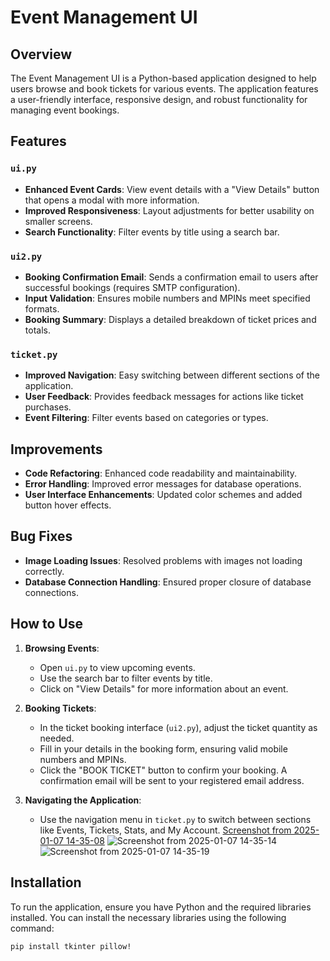 # Event Management UI

## Overview
The Event Management UI is a Python-based application designed to help users browse and book tickets for various events. The application features a user-friendly interface, responsive design, and robust functionality for managing event bookings.

## Features

### `ui.py`
- **Enhanced Event Cards**: View event details with a "View Details" button that opens a modal with more information.
- **Improved Responsiveness**: Layout adjustments for better usability on smaller screens.
- **Search Functionality**: Filter events by title using a search bar.

### `ui2.py`
- **Booking Confirmation Email**: Sends a confirmation email to users after successful bookings (requires SMTP configuration).
- **Input Validation**: Ensures mobile numbers and MPINs meet specified formats.
- **Booking Summary**: Displays a detailed breakdown of ticket prices and totals.

### `ticket.py`
- **Improved Navigation**: Easy switching between different sections of the application.
- **User  Feedback**: Provides feedback messages for actions like ticket purchases.
- **Event Filtering**: Filter events based on categories or types.

## Improvements
- **Code Refactoring**: Enhanced code readability and maintainability.
- **Error Handling**: Improved error messages for database operations.
- **User  Interface Enhancements**: Updated color schemes and added button hover effects.

## Bug Fixes
- **Image Loading Issues**: Resolved problems with images not loading correctly.
- **Database Connection Handling**: Ensured proper closure of database connections.

## How to Use
1. **Browsing Events**:
   - Open `ui.py` to view upcoming events.
   - Use the search bar to filter events by title.
   - Click on "View Details" for more information about an event.

2. **Booking Tickets**:
   - In the ticket booking interface (`ui2.py`), adjust the ticket quantity as needed.
   - Fill in your details in the booking form, ensuring valid mobile numbers and MPINs.
   - Click the "BOOK TICKET" button to confirm your booking. A confirmation email will be sent to your registered email address.

3. **Navigating the Application**:
   - Use the navigation menu in `ticket.py` to switch between sections like Events, Tickets, Stats, and My Account.
[Screenshot from 2025-01-07 14-35-08](https://github.com/user-attachments/assets/5279d218-23dc-4f8b-91d3-f3e241bb318e)
![Screenshot from 2025-01-07 14-35-14](https://github.com/user-attachments/assets/ec779dda-a0f9-4e45-ad88-b2d687bae77f)
![Screenshot from 2025-01-07 14-35-19](https://github.com/user-attachments/assets/9db9892e-6a53-4af8-a4d6-fffa11021504)
## Installation
To run the application, ensure you have Python and the required libraries installed. You can install the necessary libraries using the following command:
```bash
pip install tkinter pillow!
